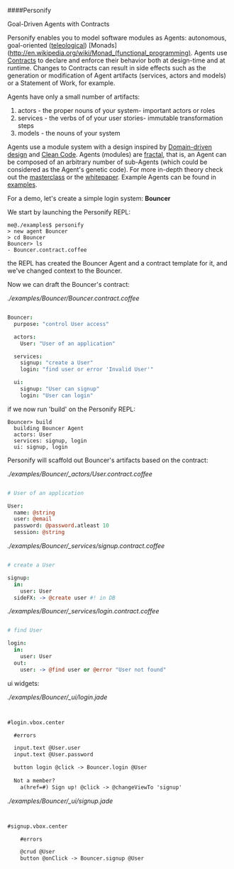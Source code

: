 ####Personify

Goal-Driven Agents with Contracts

Personify enables you to model software modules as Agents: autonomous, goal-oriented ([teleological](http://en.wikipedia.org/wiki/Teleology)) [Monads](http://en.wikipedia.org/wiki/Monad_(functional_programming).
Agents use [Contracts](http://en.wikipedia.org/wiki/Design_by_contract) to declare and enforce their behavior both at design-time and at runtime.  Changes to Contracts can result in side effects such as the generation or modification of Agent artifacts (services, actors and models) or a Statement of Work, for example.

Agents have only a small number of artifacts:

1. actors - the proper nouns of your system- important actors or roles
2. services - the verbs of of your user stories- immutable transformation steps
3. models - the nouns of your system 

Agents use a module system with a design inspired by [Domain-driven design](http://en.wikipedia.org/wiki/Domain-driven_design) and [Clean Code](http://www.amazon.com/Clean-Code-Handbook-Software-Craftsmanship/dp/0132350882). Agents (modules) are [fractal](http://erg4146.casaccia.enea.it/wwwerg26701/gad-pe02.htm), that is, an Agent can be composed of an arbitrary number of sub-Agents (which could be considered as the Agent's genetic code). For more in-depth theory check out the [masterclass](https://github.com/personify/personify-masterclass) or the [whitepaper](https://github.com/personify/personify-whitepaper).  Example Agents can be found in [examples](https://github.com/personify/Personify/tree/master/examples). 

For a demo, let's create a simple login system: **Bouncer**

We start by launching the Personify REPL:

```
me@./examples$ personify 
> new agent Bouncer
> cd Bouncer
Bouncer> ls
- Bouncer.contract.coffee
```
the REPL has created the Bouncer Agent and a contract template for it, and we've changed context to the Bouncer.

Now we can draft the Bouncer's contract:
 
*./examples/Bouncer/Bouncer.contract.coffee*

```coffeescript

Bouncer:
  purpose: "control User access"

  actors:  
    User: "User of an application"

  services:    
    signup: "create a User"      
    login: "find user or error 'Invalid User'"

  ui:
    signup: "User can signup"
    login: "User can login"
```

if we now run 'build' on the Personify REPL:

```
Bouncer> build
  building Bouncer Agent
  actors: User
  services: signup, login
  ui: signup, login
```

Personify will scaffold out Bouncer's artifacts based on the contract:

*./examples/Bouncer/_actors/User.contract.coffee*

```coffeescript

# User of an application

User:
  name: @string
  user: @email 
  password: @password.atleast 10
  session: @string
```

*./examples/Bouncer/_services/signup.contract.coffee*

```coffeescript

# create a User

signup:      
  in: 
    user: User
  sideFX: -> @create user #! in DB
```

*./examples/Bouncer/_services/login.contract.coffee*

```coffeescript

# find User

login:
  in: 
    user: User
  out:
    user: -> @find user or @error "User not found"
```

ui widgets:

*./examples/Bouncer/_ui/login.jade*

```HTML


#login.vbox.center

  #errors

  input.text @User.user
  input.text @User.password 

  button login @click -> Bouncer.login @User
   
  Not a member?  
    a(href=#) Sign up! @click -> @changeViewTo 'signup'

```

*./examples/Bouncer/_ui/signup.jade*

```HTML


#signup.vbox.center

    #errors          

    @crud @User
    button @onClick -> Bouncer.signup @User

```


